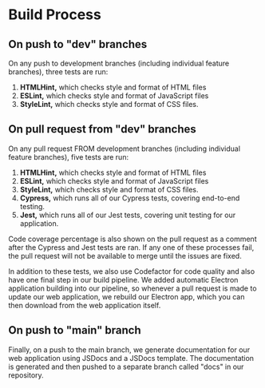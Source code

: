 # Build Process

## On push to "dev" branches

On any push to development branches (including individual feature branches), three tests are run: 
<ol>
  <li> <b>HTMLHint,</b> which checks style and format of HTML files </li>
  <li> <b>ESLint,</b> which checks style and format of JavaScript files </li>
  <li> <b>StyleLint,</b> which checks style and format of CSS files. </li>
</ol>

## On pull request from "dev" branches

On any pull request FROM development branches (including individual feature branches), five tests are run:
<ol>
  <li> <b>HTMLHint,</b> which checks style and format of HTML files </li>
  <li> <b>ESLint,</b> which checks style and format of JavaScript files </li>
  <li> <b>StyleLint,</b> which checks style and format of CSS files. </li>
  <li> <b>Cypress,</b> which runs all of our Cypress tests, covering end-to-end testing. </li>
  <li> <b>Jest,</b> which runs all of our Jest tests, covering unit testing for our application. </li>
</ol>

Code coverage percentage is also shown on the pull request as a comment after the Cypress and Jest tests are ran.
If any one of these processes fail, the pull request will not be available to merge until the issues are fixed.


In addition to these tests, we also use Codefactor for code quality and also have one final step in our build pipeline.
We added automatic Electron application building into our pipeline, so whenever a pull request is made to update our web application,
we rebuild our Electron app, which you can then download from the web application itself.

## On push to "main" branch

Finally, on a push to the main branch, we generate documentation for our web application using JSDocs and a JSDocs template.
The documentation is generated and then pushed to a separate branch called "docs" in our repository.
